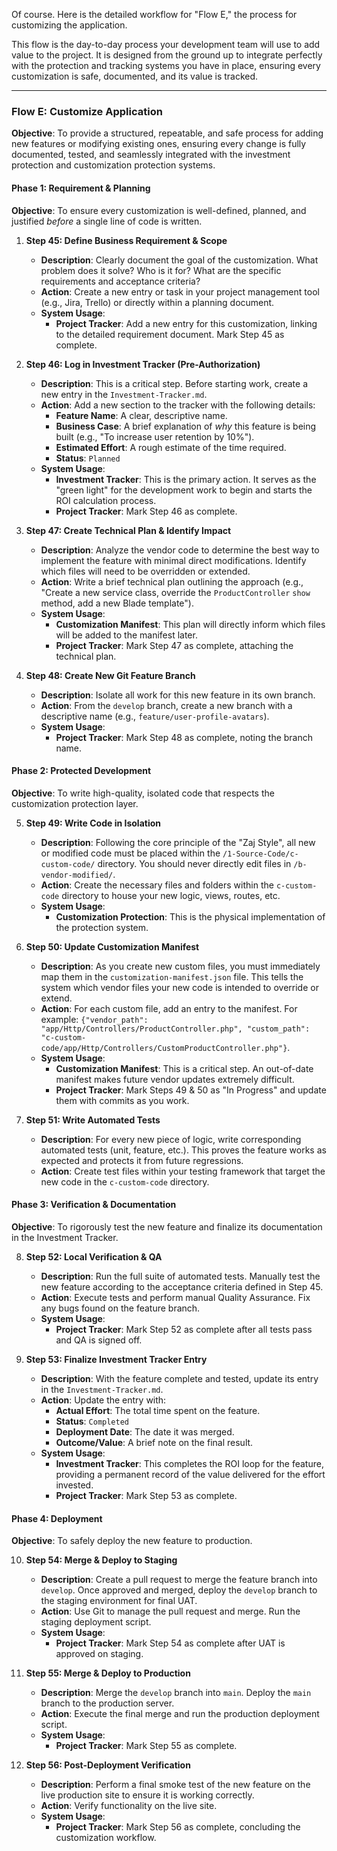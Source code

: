Of course. Here is the detailed workflow for "Flow E," the process for customizing the application.

This flow is the day-to-day process your development team will use to add value to the project. It is designed from the ground up to integrate perfectly with the protection and tracking systems you have in place, ensuring every customization is safe, documented, and its value is tracked.

---

### Flow E: Customize Application

**Objective**: To provide a structured, repeatable, and safe process for adding new features or modifying existing ones, ensuring every change is fully documented, tested, and seamlessly integrated with the investment protection and customization protection systems.

#### Phase 1: Requirement & Planning

**Objective**: To ensure every customization is well-defined, planned, and justified _before_ a single line of code is written.

1.  **Step 45: Define Business Requirement & Scope**

    -   **Description**: Clearly document the goal of the customization. What problem does it solve? Who is it for? What are the specific requirements and acceptance criteria?
    -   **Action**: Create a new entry or task in your project management tool (e.g., Jira, Trello) or directly within a planning document.
    -   **System Usage**:
        -   **Project Tracker**: Add a new entry for this customization, linking to the detailed requirement document. Mark Step 45 as complete.

2.  **Step 46: Log in Investment Tracker (Pre-Authorization)**

    -   **Description**: This is a critical step. Before starting work, create a new entry in the `Investment-Tracker.md`.
    -   **Action**: Add a new section to the tracker with the following details:
        -   **Feature Name**: A clear, descriptive name.
        -   **Business Case**: A brief explanation of _why_ this feature is being built (e.g., "To increase user retention by 10%").
        -   **Estimated Effort**: A rough estimate of the time required.
        -   **Status**: `Planned`
    -   **System Usage**:
        -   **Investment Tracker**: This is the primary action. It serves as the "green light" for the development work to begin and starts the ROI calculation process.
        -   **Project Tracker**: Mark Step 46 as complete.

3.  **Step 47: Create Technical Plan & Identify Impact**

    -   **Description**: Analyze the vendor code to determine the best way to implement the feature with minimal direct modifications. Identify which files will need to be overridden or extended.
    -   **Action**: Write a brief technical plan outlining the approach (e.g., "Create a new service class, override the `ProductController` `show` method, add a new Blade template").
    -   **System Usage**:
        -   **Customization Manifest**: This plan will directly inform which files will be added to the manifest later.
        -   **Project Tracker**: Mark Step 47 as complete, attaching the technical plan.

4.  **Step 48: Create New Git Feature Branch**
    -   **Description**: Isolate all work for this new feature in its own branch.
    -   **Action**: From the `develop` branch, create a new branch with a descriptive name (e.g., `feature/user-profile-avatars`).
    -   **System Usage**:
        -   **Project Tracker**: Mark Step 48 as complete, noting the branch name.

#### Phase 2: Protected Development

**Objective**: To write high-quality, isolated code that respects the customization protection layer.

5.  **Step 49: Write Code in Isolation**

    -   **Description**: Following the core principle of the "Zaj Style", all new or modified code must be placed within the `/1-Source-Code/c-custom-code/` directory. You should never directly edit files in `/b-vendor-modified/`.
    -   **Action**: Create the necessary files and folders within the `c-custom-code` directory to house your new logic, views, routes, etc.
    -   **System Usage**:
        -   **Customization Protection**: This is the physical implementation of the protection system.

6.  **Step 50: Update Customization Manifest**

    -   **Description**: As you create new custom files, you must immediately map them in the `customization-manifest.json` file. This tells the system which vendor files your new code is intended to override or extend.
    -   **Action**: For each custom file, add an entry to the manifest. For example: `{"vendor_path": "app/Http/Controllers/ProductController.php", "custom_path": "c-custom-code/app/Http/Controllers/CustomProductController.php"}`.
    -   **System Usage**:
        -   **Customization Manifest**: This is a critical step. An out-of-date manifest makes future vendor updates extremely difficult.
        -   **Project Tracker**: Mark Steps 49 & 50 as "In Progress" and update them with commits as you work.

7.  **Step 51: Write Automated Tests**
    -   **Description**: For every new piece of logic, write corresponding automated tests (unit, feature, etc.). This proves the feature works as expected and protects it from future regressions.
    -   **Action**: Create test files within your testing framework that target the new code in the `c-custom-code` directory.

#### Phase 3: Verification & Documentation

**Objective**: To rigorously test the new feature and finalize its documentation in the Investment Tracker.

8.  **Step 52: Local Verification & QA**

    -   **Description**: Run the full suite of automated tests. Manually test the new feature according to the acceptance criteria defined in Step 45.
    -   **Action**: Execute tests and perform manual Quality Assurance. Fix any bugs found on the feature branch.
    -   **System Usage**:
        -   **Project Tracker**: Mark Step 52 as complete after all tests pass and QA is signed off.

9.  **Step 53: Finalize Investment Tracker Entry**
    -   **Description**: With the feature complete and tested, update its entry in the `Investment-Tracker.md`.
    -   **Action**: Update the entry with:
        -   **Actual Effort**: The total time spent on the feature.
        -   **Status**: `Completed`
        -   **Deployment Date**: The date it was merged.
        -   **Outcome/Value**: A brief note on the final result.
    -   **System Usage**:
        -   **Investment Tracker**: This completes the ROI loop for the feature, providing a permanent record of the value delivered for the effort invested.
        -   **Project Tracker**: Mark Step 53 as complete.

#### Phase 4: Deployment

**Objective**: To safely deploy the new feature to production.

10. **Step 54: Merge & Deploy to Staging**

    -   **Description**: Create a pull request to merge the feature branch into `develop`. Once approved and merged, deploy the `develop` branch to the staging environment for final UAT.
    -   **Action**: Use Git to manage the pull request and merge. Run the staging deployment script.
    -   **System Usage**:
        -   **Project Tracker**: Mark Step 54 as complete after UAT is approved on staging.

11. **Step 55: Merge & Deploy to Production**

    -   **Description**: Merge the `develop` branch into `main`. Deploy the `main` branch to the production server.
    -   **Action**: Execute the final merge and run the production deployment script.
    -   **System Usage**:
        -   **Project Tracker**: Mark Step 55 as complete.

12. **Step 56: Post-Deployment Verification**
    -   **Description**: Perform a final smoke test of the new feature on the live production site to ensure it is working correctly.
    -   **Action**: Verify functionality on the live site.
    -   **System Usage**:
        -   **Project Tracker**: Mark Step 56 as complete, concluding the customization workflow.
